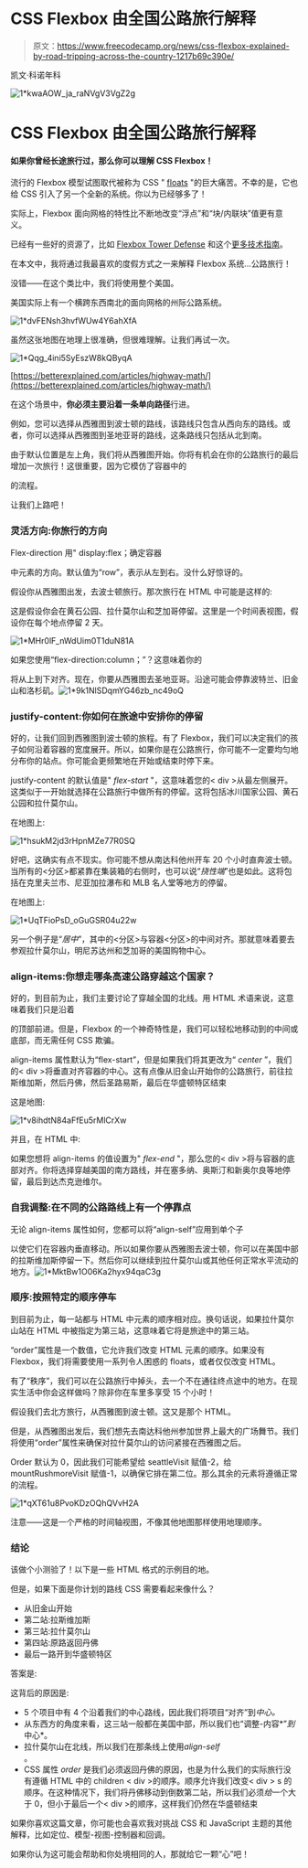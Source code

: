 # CSS Flexbox 由全国公路旅行解释

> 原文：<https://www.freecodecamp.org/news/css-flexbox-explained-by-road-tripping-across-the-country-1217b69c390e/>

凯文·科诺年科

![1*kwaAOW_ja_raNVgV3VgZ2g](img/ebbb172da3c72aa2db3d5eea97abc0ab.png)

# CSS Flexbox 由全国公路旅行解释

#### 如果你曾经长途旅行过，那么你可以理解 CSS Flexbox！

流行的 Flexbox 模型试图取代被称为 CSS " [floats](https://medium.freecodecamp.com/css-floats-explained-by-riding-an-escalator-57fa55232333) "的巨大痛苦。不幸的是，它也给 CSS 引入了另一个全新的系统。你以为已经够多了！

实际上，Flexbox 面向网格的特性比不断地改变“浮点”和“块/内联块”值更有意义。

已经有一些好的资源了，比如 [Flexbox Tower Defense](http://www.flexboxdefense.com/) 和这个[更多技术指南](https://css-tricks.com/snippets/css/a-guide-to-flexbox/)。

在本文中，我将通过我最喜欢的度假方式之一来解释 Flexbox 系统…公路旅行！

没错——在这个类比中，我们将使用整个美国。

美国实际上有一个横跨东西南北的面向网格的州际公路系统。

![1*dvFENsh3hvfWUw4Y6ahXfA](img/f0857f8728b020159163622eef23ba02.png)

虽然这张地图在地理上很准确，但很难理解。让我们再试一次。

![1*Qqg_4ini5SyEszW8kQByqA](img/d5c56bc85e2cc1158c5e69084a139f5c.png)

[https://betterexplained.com/articles/highway-math/](https://betterexplained.com/articles/highway-math/)

在这个场景中，**你必须主要沿着一条单向路径**行进。

例如，您可以选择从西雅图到波士顿的路线，该路线只包含从西向东的路线。或者，你可以选择从西雅图到圣地亚哥的路线，这条路线只包括从北到南。

由于默认位置是左上角，我们将从西雅图开始。你将有机会在你的公路旅行的最后增加一次旅行！这很重要，因为它模仿了容器中的

的流程。

让我们上路吧！

### 灵活方向:你旅行的方向

Flex-direction 用" display:flex；确定容器

中元素的方向。默认值为“row”，表示从左到右。没什么好惊讶的。

假设你从西雅图出发，去波士顿旅行。那次旅行在 HTML 中可能是这样的:

这是假设你会在黄石公园、拉什莫尔山和芝加哥停留。这里是一个时间表视图，假设你在每个地点停留 2 天。

![1*MHr0lF_nWdUim0T1duN81A](img/6d1c995a4e72becb01dec1b17e4c5683.png)

如果您使用“flex-direction:column；”？这意味着你的

将从上到下对齐。现在，你要从西雅图去圣地亚哥。沿途可能会停靠波特兰、旧金山和洛杉矶。![1*9k1NlSDqmYG46zb_nc49oQ](img/2225f8c842ecdef5acac3bc2eb250f41.png)

### justify-content:你如何在旅途中安排你的停留

好的，让我们回到西雅图到波士顿的旅程。有了 Flexbox，我们可以决定我们的孩子如何沿着容器的宽度展开。所以，如果你是在公路旅行，你可能不一定要均匀地分布你的站点。你可能会更频繁地在开始或结束时停下来。

justify-content 的默认值是" *flex-start* "，这意味着您的< div >从最左侧展开。这类似于一开始就选择在公路旅行中做所有的停留。这将包括冰川国家公园、黄石公园和拉什莫尔山。

在地图上:

![1*hsukM2jd3rHpnMZe77R0SQ](img/df489b84c8ef379c442207c73834198a.png)

好吧，这确实有点不现实。你可能不想从南达科他州开车 20 个小时直奔波士顿。当所有的<分区>都紧靠在集装箱的右侧时，也可以说“*挠性端*”也是如此。这将包括在克里夫兰市、尼亚加拉瀑布和 MLB 名人堂等地方的停留。

在地图上:

![1*UqTFioPsD_oGuGSR04u22w](img/3faeab558063f6d0aec288b759adbbc7.png)

另一个例子是“*居中*”，其中的<分区>与容器<分区>的中间对齐。那就意味着要去参观拉什莫尔山，明尼苏达州和芝加哥的美国购物中心。

### align-items:你想走哪条高速公路穿越这个国家？

好的，到目前为止，我们主要讨论了穿越全国的北线。用 HTML 术语来说，这意味着我们只是沿着

的顶部前进。但是，Flexbox 的一个神奇特性是，我们可以轻松地移动到的中间或底部，而无需任何 CSS 欺骗。

align-items 属性默认为“flex-start”，但是如果我们将其更改为“ *center* ”，我们的< div >将垂直对齐容器的中心。这有点像从旧金山开始你的公路旅行，前往拉斯维加斯，然后丹佛，然后圣路易斯，最后在华盛顿特区结束

这是地图:

![1*v8ihdtN84aFfEu5rMlCrXw](img/630dc76c8b4c88fa5c8387e7d591cdd9.png)

并且，在 HTML 中:

如果您想将 align-items 的值设置为" *flex-end* "，那么您的< div >将与容器的底部对齐。你将选择穿越美国的南方路线，并在塞多纳、奥斯汀和新奥尔良等地停留，最后到达杰克逊维尔。

### 自我调整:在不同的公路路线上有一个停靠点

无论 align-items 属性如何，您都可以将“align-self”应用到单个子

以使它们在容器内垂直移动。所以如果你要从西雅图去波士顿，你可以在美国中部的拉斯维加斯停留一下。然后你可以继续到拉什莫尔山或其他任何正常水平流动的地方。![1*MktBw1O06Ka2hyx94qaC3g](img/dbb7c0fd10d9019f4b35a027a1df4021.png)

### 顺序:按照特定的顺序停车

到目前为止，每一站都与 HTML 中元素的顺序相对应。换句话说，如果拉什莫尔山站在 HTML 中被指定为第三站，这意味着它将是旅途中的第三站。

“order”属性是一个数值，它允许我们改变 HTML 元素的顺序。如果没有 Flexbox，我们将需要使用一系列令人困惑的 floats，或者仅仅改变 HTML。

有了“秩序”，我们可以在公路旅行中掉头，去一个不在通往终点途中的地方。在现实生活中你会这样做吗？除非你在车里多享受 15 个小时！

假设我们去北方旅行，从西雅图到波士顿。这又是那个 HTML。

但是，从西雅图出发后，我们想先去南达科他州参加世界上最大的广场舞节。我们将使用“order”属性来确保对拉什莫尔山的访问紧接在西雅图之后。

Order 默认为 0，因此我们可能希望给 seattleVisit 赋值-2，给 mountRushmoreVisit 赋值-1，以确保它排在第二位。那么其余的元素将遵循正常的流程。

![1*qXT61u8PvoKDzOQhQVvH2A](img/41e73822ca19651cd2bfd00ff224a858.png)

注意——这是一个严格的时间轴视图，不像其他地图那样使用地理顺序。

### 结论

该做个小测验了！以下是一些 HTML 格式的示例目的地。

但是，如果下面是你计划的路线 CSS 需要看起来像什么？

*   从旧金山开始
*   第二站:拉斯维加斯
*   第三站:拉什莫尔山
*   第四站:原路返回丹佛
*   最后一路开到华盛顿特区

答案是:

这背后的原因是:

*   5 个项目中有 4 个沿着我们的中心路线，因此我们将项目“对齐”到*中心。*
*   从东西方的角度来看，这三站一般都在美国中部，所以我们也“调整-内容*”*到*中心*。
*   拉什莫尔山在北线，所以我们在那条线上使用*align-self*<div>。
*   CSS 属性 *order* 是我们必须返回丹佛的原因，也是为什么我们的实际旅行没有遵循 HTML 中的 children < div >的顺序。顺序允许我们改变< div > s 的顺序。在这种情况下，我们将丹佛移动到倒数第二站，所以我们必须*给*一个大于 0，但小于最后一个< div >的顺序，这样我们仍然在华盛顿结束

如果你喜欢这篇文章，你可能也会喜欢我对挑战 CSS 和 JavaScript 主题的其他解释，比如定位、模型-视图-控制器和回调。

如果你认为这可能会帮助和你处境相同的人，那就给它一颗“心”吧！